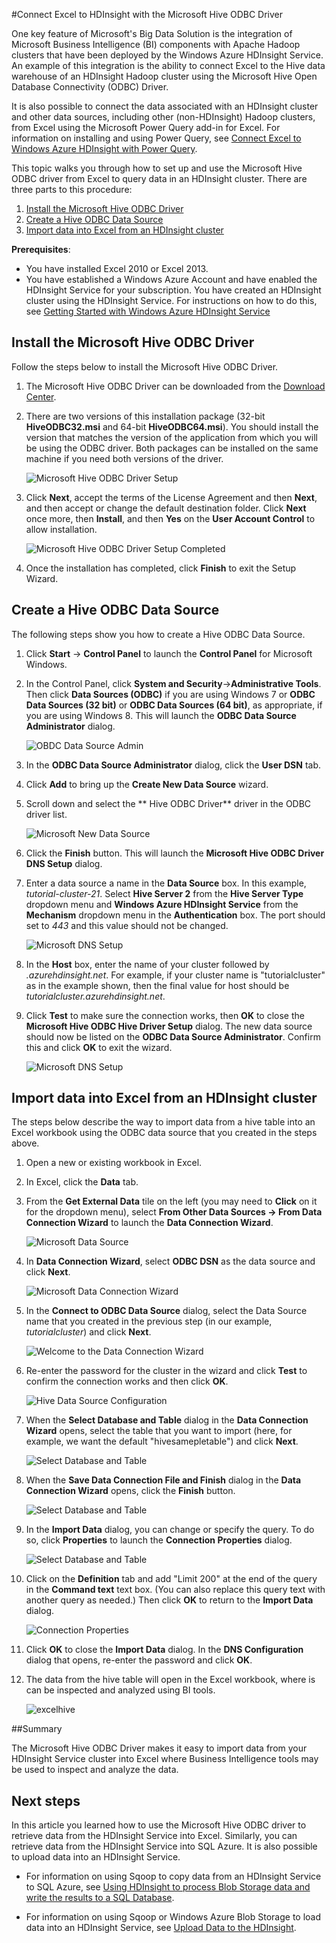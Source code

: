<properties linkid="manage-services-hdinsight-connect-excel-with-hive-ODBC" urlDisplayName="Connect Excel to HDInsight" pageTitle="Connect Excel to HDInsight with the Hive ODBC Driver | Windows Azure" metaKeywords="" description="Learn how to set up and use the Microsoft Hive ODBC driver for Excel to query data in an HDInsight cluster." metaCanonical="" services="hdinsight" documentationCenter="" title="Connect Excel to HDInsight with the Microsoft Hive ODBC Driver" authors=""  solutions="" writer="bradsev" manager="paulettm" editor="mollybos"  />



#Connect Excel to HDInsight with the Microsoft Hive ODBC Driver


One key feature of Microsoft's Big Data Solution is the integration of  Microsoft Business Intelligence (BI) components with Apache Hadoop clusters that have been deployed by the Windows Azure HDInsight Service. An example of this integration is the ability to connect Excel to the Hive data warehouse of an HDInsight Hadoop cluster using the Microsoft Hive Open Database Connectivity (ODBC) Driver. 

It is also possible to connect the data associated with an HDInsight cluster and other data sources, including other (non-HDInsight) Hadoop clusters, from Excel using the Microsoft Power Query add-in for Excel. For information on installing and using Power Query, see [Connect Excel to Windows Azure HDInsight with Power Query][connect-excel-power-query].

This topic walks you through how to set up and use the Microsoft Hive ODBC driver from Excel to query data in an HDInsight cluster. There are three parts to this procedure:

1. [Install the Microsoft Hive ODBC Driver](#InstallHiveODBCDriver)
2. [Create a Hive ODBC Data Source](#CreateHiveODBCDataSource)
3. [Import data into Excel from an HDInsight cluster](#ImportData)

**Prerequisites**:

* You have installed Excel 2010 or Excel 2013.
* You have established a Windows Azure Account and have enabled the HDInsight Service for your subscription. You have created an HDInsight cluster using the HDInsight Service. For instructions on how to do this, see [Getting Started with Windows Azure HDInsight Service][getting-started] 

<h2><a id="InstallHiveODBCDriver"></a>Install the Microsoft Hive ODBC Driver</h2>

Follow the steps below to install the Microsoft Hive ODBC Driver.
 
1. The Microsoft Hive ODBC Driver can be downloaded from the [Download Center][hive-odbc-driver-download]. 

2. There are two versions of this installation package (32-bit **HiveODBC32.msi** and 64-bit **HiveODBC64.msi**). You should install the version that matches the version of the application from which you will be using the ODBC driver. Both packages can be installed on the same machine if you need both versions of the driver. 

	![Microsoft Hive ODBC Driver Setup](./media/hdinsight-connect-excel-hive-ODBC-driver/HDI.HiveOdbc.Setup.PNG)
 
4. Click **Next**, accept the terms of the License Agreement and then **Next**, and then accept or change the default destination folder. Click **Next** once more, then **Install**, and then **Yes** on the **User Account Control** to allow installation.

	![Microsoft Hive ODBC Driver Setup Completed](./media/hdinsight-connect-excel-hive-ODBC-driver/HDI.HiveOdbc.SetupCompleted.PNG)

5. Once the installation has completed, click **Finish** to exit the Setup Wizard. 


<h2><a id="CreateHiveODBCDataSource"></a>Create a Hive ODBC Data Source</h2>

The following steps show you how to create a Hive ODBC Data Source.

1. Click **Start** -> **Control Panel** to launch the **Control Panel** for Microsoft Windows. 

2. In the Control Panel, click **System and Security**->**Administrative Tools**. Then click **Data Sources (ODBC)** if you are using Windows 7 or **ODBC Data Sources (32 bit)** or **ODBC Data Sources (64 bit)**, as appropriate, if you are using Windows 8. This will launch the **ODBC Data Source Administrator** dialog. 
 
	![OBDC Data Source Admin](./media/hdinsight-connect-excel-hive-ODBC-driver/HDI.SimbaHiveOdbc.DataSourceAdmin.PNG) 

3. In the **ODBC Data Source Administrator** dialog, click the **User DSN** tab. 

4. Click **Add** to bring up the **Create New Data Source** wizard. 

5. Scroll down and select the ** Hive ODBC Driver** driver in the ODBC driver list.  

	![Microsoft New Data Source](./media/hdinsight-connect-excel-hive-ODBC-driver/HDI.HiveOdbc.CreateNewDataSource2.PNG)

6. Click the **Finish** button. This will launch the **Microsoft Hive ODBC Driver DNS Setup** dialog. 

7. Enter a data source a name in the **Data Source** box. In this example, *tutorial-cluster-21*. Select **Hive Server 2** from the **Hive Server Type** dropdown menu and **Windows Azure HDInsight Service** from the **Mechanism** dropdown menu in the **Authentication** box. The port should set to *443* and this value should not be changed.

	![Microsoft DNS Setup](./media/hdinsight-connect-excel-hive-ODBC-driver/HDI.HiveOdbc.DnsSetup.PNG)

8. In the **Host** box, enter the  name of your cluster followed by *.azurehdinsight.net*. For example, if your cluster name is "tutorialcluster" as in the example shown, then the final value for host should be *tutorialcluster.azurehdinsight.net*.

9. Click **Test** to make sure the connection works, then **OK** to close the **Microsoft Hive ODBC Hive Driver Setup** dialog. The new data source should now be listed on the **ODBC Data Source Administrator**. Confirm this and click **OK** to exit the wizard.
	
	![Microsoft DNS Setup](./media/hdinsight-connect-excel-hive-ODBC-driver/HDI.HiveOdbc.DataSourceAdded.PNG)

<h2><a id="ImportData"></a>Import data into Excel from an HDInsight cluster</h2>

The steps below describe the way to import data from a hive table into an Excel workbook using the ODBC data source that you created in the steps above.

1. Open a new or existing workbook in Excel.

2. In Excel, click the **Data** tab. 

3. From the **Get External Data** tile on the left (you may need to **Click** on it for the dropdown menu), select **From Other Data Sources -> From Data Connection Wizard** to launch the **Data Connection Wizard**.

	![Microsoft Data Source](./media/hdinsight-connect-excel-hive-ODBC-driver/HDI.SimbaHiveOdbc.Excel.DataConnection.PNG)

4. In **Data Connection Wizard**, select **ODBC DSN** as the data source and click **Next**.

	![Microsoft Data Connection Wizard](./media/hdinsight-connect-excel-hive-ODBC-driver/HDI.SimbaHiveOdbc.Excel.DataConnectionWizard.PNG)

5. In the **Connect to ODBC Data Source** dialog, select the Data Source name that you created in the previous step (in our example, *tutorialcluster*) and click **Next**.

	![Welcome to the Data Connection Wizard](./media/hdinsight-connect-excel-hive-ODBC-driver/HDI.HiveODBC.Excel.ODBCDataSource.PNG) 

6. Re-enter the password for the cluster in the wizard and click **Test** to confirm the connection works and then click **OK**.

	![Hive Data Source Configuration](./media/hdinsight-connect-excel-hive-ODBC-driver/HDI.HiveODBC.Excel.ODBCDataConnect.PNG) 

7. When the **Select Database and Table** dialog in the **Data Connection Wizard** opens, select the table that you want to import (here, for example, we want the default "hivesamepletable") and click **Next**.

	![Select Database and Table](./media/hdinsight-connect-excel-hive-ODBC-driver/HDI.SimbaHiveODBC.Excel.SelectDbAndTable.PNG) 

8. When the **Save Data Connection File and Finish** dialog in the **Data Connection Wizard** opens, click the **Finish** button.

	![Select Database and Table](./media/hdinsight-connect-excel-hive-ODBC-driver/HDI.SimbaHiveODBC.Excel.SaveDataConnection.PNG) 


9. In the **Import Data** dialog, you can change or specify the query. To do so, click **Properties** to launch the **Connection Properties** dialog. 

	![Select Database and Table](./media/hdinsight-connect-excel-hive-ODBC-driver/HDI.SimbaHiveODBC.Excel.ImportDataWizard.PNG) 

10. Click on the **Definition** tab and add "Limit 200" at the end of the query in the **Command text** text box. (You can also replace this query text with another query as needed.) Then click **OK** to return to the **Import Data** dialog. 

	![Connection Properties](./media/hdinsight-connect-excel-hive-ODBC-driver/HDI.SimbaHiveODBC.Excel.ConnectionProperties.PNG)

11. Click **OK** to close the **Import Data** dialog.  In the **DNS Configuration** dialog that opens, re-enter the password and click **OK**.

12. The data from the hive table will open in the Excel workbook, where is can be inspected and analyzed using BI tools.

	![excelhive](./media/hdinsight-connect-excel-hive-ODBC-driver/HDI.SimbaHiveODBC.Excel.QueryResult.PNG)  


##Summary

The Microsoft Hive ODBC Driver makes it easy to import data from your HDInsight Service cluster into Excel where Business Intelligence tools may be used to inspect and analyze the data.

## Next steps

In this article you learned how to use the Microsoft Hive ODBC driver to retrieve data from the HDInsight Service into Excel. Similarly, you can retrieve data from the HDInsight Service into SQL Azure. It is also possible to upload data into an HDInsight Service.

* For information on using Sqoop to copy data from an HDInsight Service to SQL Azure, see [Using HDInsight to process Blob Storage data and write the results to a SQL Database][blob-hdi-sql]. 

* For information on using Sqoop or Windows Azure Blob Storage to load data into an HDInsight Service, see [Upload Data to the HDInsight][upload-data].

[connect-excel-power-query]: /en-us/manage/services/hdinsight/connect-excel-with-power-query/
[getting-started]: /en-us/manage/services/hdinsight/get-started-hdinsight/
[hive-odbc-driver-download]: http://go.microsoft.com/fwlink/?LinkID=286698
[blob-hdi-sql]: /en-us/manage/services/hdinsight/process-blob-data-and-write-to-sql/
[upload-data]: /en-us/manage/services/hdinsight/howto-upload-data-to-hdinsight/
